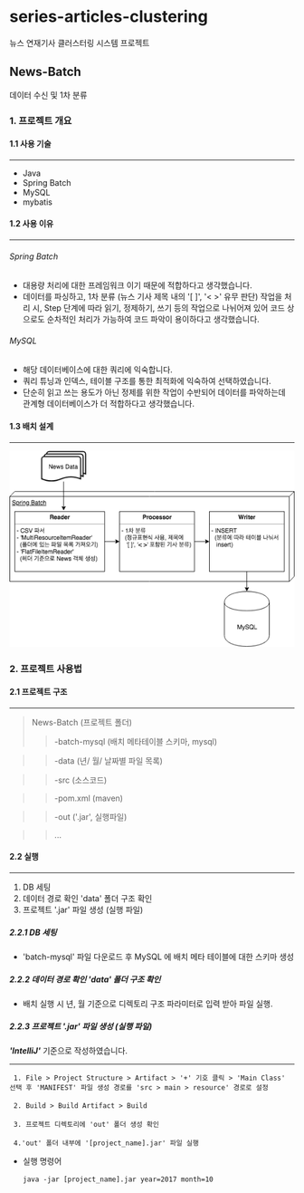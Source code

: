 series-articles-clustering
==================
뉴스 연재기사 클러스터링 시스템 프로젝트

News-Batch
--------------
데이터 수신 및 1차 분류

### 1. 프로젝트 개요
#### 1.1 사용 기술
---
* Java
* Spring Batch
* MySQL
* mybatis

#### 1.2 사용 이유
---
###### Spring Batch
* 대용량 처리에 대한 프레임워크 이기 때문에 적합하다고 생각했습니다.
* 데이터를 파싱하고, 1차 분류 (뉴스 기사 제목 내의 '[ ]', '< >' 유무 판단) 작업을 처리 시, Step 단계에 따라 읽기, 정제하기, 쓰기 등의 작업으로 나뉘어져 있어 코드 상으로도 순차적인 처리가 가능하여 코드 파악이 용이하다고 생각했습니다.

###### MySQL
* 해당 데이터베이스에 대한 쿼리에 익숙합니다.
* 쿼리 튜닝과 인덱스, 테이블 구조를 통한 최적화에 익숙하여 선택하였습니다.
* 단순히 읽고 쓰는 용도가 아닌 정제를 위한 작업이 수반되어 데이터를 파악하는데 관계형 데이터베이스가 더 적합하다고 생각했습니다.

#### 1.3 배치 설계
---
![project_structure](./image/project_structure.png)

### 2. 프로젝트 사용법
#### 2.1 프로젝트 구조
---
>News-Batch (프로젝트 폴더)
>>-batch-mysql (배치 메타테이블 스키마, mysql)

>>-data (년/ 월/ 날짜별 파일 목록)

>>-src (소스코드)

>>-pom.xml (maven)

>>-out ('.jar', 실행파일)

>>...

#### 2.2 실행
---
1. DB 세팅
2. 데이터 경로 확인 'data' 폴더 구조 확인
3. 프로젝트 '.jar' 파일 생성 (실행 파일)

##### 2.2.1 DB 세팅
* 'batch-mysql' 파일 다운로드 후 MySQL 에 배치 메타 테이블에 대한 스키마 생성


##### 2.2.2 데이터 경로 확인 'data' 폴더 구조 확인
* 배치 실행 시 년, 월 기준으로 디렉토리 구조 파라미터로 입력 받아 파일 실행.


##### 2.2.3 프로젝트 '.jar' 파일 생성 (실행 파일)
<strong><em>'IntelliJ'</em></strong> 기준으로 작성하였습니다.
___

     1. File > Project Structure > Artifact > '+' 기호 클릭 > 'Main Class' 선택 후 'MANIFEST' 파일 생성 경로를 'src > main > resource' 경로로 설정
     
	 2. Build > Build Artifact > Build
	 
	 3. 프로젝트 디렉토리에 'out' 폴더 생성 확인
	 
	 4.'out' 폴더 내부에 '[project_name].jar' 파일 실행

* 실행 명령어

	  java -jar [project_name].jar year=2017 month=10
